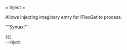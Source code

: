 = Inject =

Allows injecting imaginary entry for !FlexGet to process.

'''Syntax:'''

{{{        
--inject <TITLE> [URL] [FORCE]
}}}
        
Without URL a random url will be generated. All other inputs are disabled.

'''Example use:'''
        
{{{
flexget --inject "Some.Series.S02E12.Imaginary" --feed my-series --learn
}}}
        
This would inject imaginary series into a single feed and learn it as a downloaded,
assuming feed accepts the injected entry.

'''Example use 2:'''
        
{{{
flexget --feed=some.feed --inject "Some.Title" "Some.direct.url" yes yes
}}}
        
This would inject imaginary title with direct link to file into a single feed and download it.